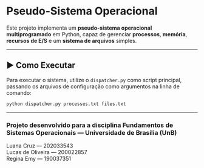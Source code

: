 # Pseudo-Sistema Operacional

Este projeto implementa um **pseudo-sistema operacional multiprogramado** em Python, capaz de gerenciar **processos**, **memória**, **recursos de E/S** e um **sistema de arquivos** simples.

---

## ▶️ Como Executar

Para executar o sistema, utilize o `dispatcher.py` como script principal, passando os arquivos de configuração como argumentos na linha de comando:

```bash
python dispatcher.py processes.txt files.txt
```

---

### Projeto desenvolvido para a disciplina Fundamentos de Sistemas Operacionais — Universidade de Brasília (UnB)

Luana Cruz — 202033543  
Lucas de Oliveira — 200022857  
Regina Emy — 190037351

